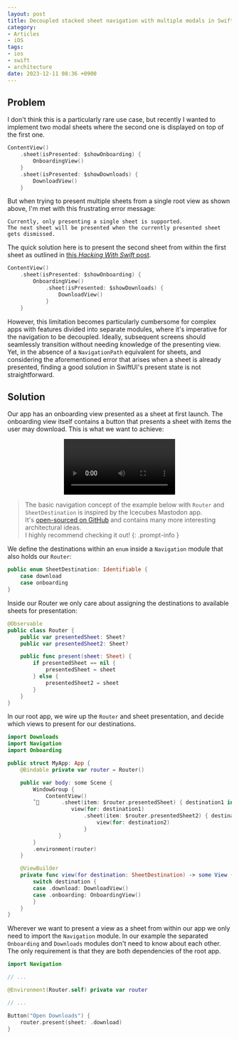 ```yaml
---
layout: post
title: Decoupled stacked sheet navigation with multiple modals in SwiftUI
category:
- Articles
- iOS
tags:
- ios
- swift
- architecture
date: 2023-12-11 08:36 +0900
---
```

## Problem

I don't think this is a particularly rare use case, but recently I wanted to implement two modal sheets where the second one is displayed on top of the first one.


```swift
ContentView()
    .sheet(isPresented: $showOnboarding) {
        OnboardingView() 
    }
    .sheet(isPresented: $showDownloads) {
        DownloadView()
    }
```

But when trying to present multiple sheets from a single root view as shown above, I'm met with this frustrating error message:

```console
Currently, only presenting a single sheet is supported.  
The next sheet will be presented when the currently presented sheet gets dismissed.
```

The quick solution here is to present the second sheet from within the first sheet as outlined in [this *Hacking With Swift* post](https://www.hackingwithswift.com/quick-start/swiftui/how-to-present-multiple-sheets).

```swift
ContentView()
    .sheet(isPresented: $showOnboarding) {
        OnboardingView()
            .sheet(isPresented: $showDownloads) {
                DownloadView()
            }
    }
```

However, this limitation becomes particularly cumbersome for complex apps with features divided into separate modules, where it's imperative for the navigation to be decoupled. Ideally, subsequent screens should seamlessly transition without needing knowledge of the presenting view. Yet, in the absence of a `NavigationPath` equivalent for sheets, and considering the aforementioned error that arises when a sheet is already presented, finding a good solution in SwiftUI's present state is not straightforward.

## Solution

Our app has an onboarding view presented as a sheet at first launch. The onboarding view itself contains a button that presents a sheet with items the user may download. This is what we want to achieve:

<center>
<video controls="" autoplay="" name="media" width="250px" loop align="center"><source src="https://i.imgur.com/PkGdFiI.mp4" type="video/mp4"></video>
</center>

> The basic navigation concept of the example below with `Router` and `SheetDestination` is inspired by the Icecubes Mastodon app.  
> It's [open-sourced on GitHub](https://github.com/Dimillian/IceCubesApp) and contains many more interesting architectural ideas.  
> I highly recommend checking it out!
{: .prompt-info }

We define the destinations within an `enum` inside a `Navigation` module that also holds our `Router`:

```swift
public enum SheetDestination: Identifiable {
    case download
    case onboarding
}
```

Inside our Router we only care about assigning the destinations to available sheets for presentation:
```swift
@Observable
public class Router {
    public var presentedSheet: Sheet?
    public var presentedSheet2: Sheet?

    public func present(sheet: Sheet) {
        if presentedSheet == nil {
            presentedSheet = sheet
        } else {
            presentedSheet2 = sheet
        }
    }
}
```

In our root app, we wire up the `Router` and sheet presentation, and decide which views to present for our destinations.
```swift
import Downloads
import Navigation
import Onboarding

public struct MyApp: App {
    @Bindable private var router = Router()

    public var body: some Scene {
        WindowGroup {
            ContentView()
        ˆ       .sheet(item: $router.presentedSheet) { destination1 in
                    view(for: destination1)
                        .sheet(item: $router.presentedSheet2) { destination2 in
                            view(for: destination2)
                        }
                }
        }
        .environment(router)
    }

    @ViewBuilder
    private func view(for destination: SheetDestination) -> some View {
        switch destination {
        case .download: DownloadView()
        case .onboarding: OnboardingView()
        }
    }
}
```

Wherever we want to present a view as a sheet from within our app we only need to import the `Navigation` module. In our example the separated `Onboarding` and `Downloads` modules don't need to know about each other. The only requirement is that they are both dependencies of the root app.

```swift
import Navigation

// ...

@Environment(Router.self) private var router

// ...

Button("Open Downloads") {
    router.present(sheet: .download)
}
```

<!-- ## AnyView Nightmare

```swift
func regVari(destinations: Binding<SheetDestination?>...) -> some View {
    if destinations.count == 1, let first = destinations.first {
        return AnyView(erasing: sheet(item: first) { destination in
            view(for: destination)
        })
    } else {
        var currentView = AnyView(self)
        for destination in destinations {
            currentView = AnyView(currentView.sheet(item: destination) { destination in
            })
        }
        return AnyView(erasing: currentView)
    }
}
```
 -->
